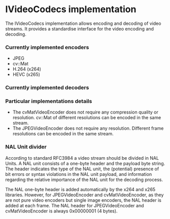 # IVideoCodecs implementation
The IVideoCodecs implementation allows encoding and decoding of video streams. It provides a standardise interface for the video encoding and decoding.

### Currently implemented encoders
- JPEG
- cv::Mat
- H.264 (x264)
- HEVC (x265)
### Currently implemented decoders


### Particular implementations details
- The cvMatVideoEncoder does not require any compression quality or resolution. cv::Mat of different resolutions can be encoded in the same stream.
- The JPEGVideoEncoder does not require any resolution. Different frame resolutions can be encoded in the same stream.

### NAL Unit divider
According to standard RFC3984 a video stream should be divided in NAL Units. A NAL unit consists of a one-byte header and the payload byte string.  The header indicates the type of the NAL unit, the (potential) presence of bit errors or syntax violations in the NAL unit payload, and information regarding the relative importance of the NAL unit for the decoding process.

The NAL one-byte header is added automatically by the x264 and x265 libraries. However, for JPEGVideoEncoder and cvMatVideoEncoder, as they are not pure video encoders but single image encoders, the NAL header is added at each frame. The NAL header for JPEGVideoEncoder and cvMatVideoEncoder is always 0x00000001 (4 bytes).